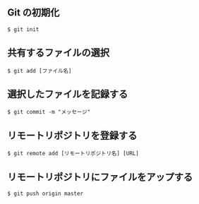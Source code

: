 ## Git の初期化
`$ git init`

## 共有するファイルの選択
`$ git add [ファイル名]`

## 選択したファイルを記録する
`$ git commit -m "メッセージ"`

## リモートリポジトリを登録する
`$ git remote add [リモートリポジトリ名] [URL]`

## リモートリポジトリにファイルをアップする
`$ git push origin master`